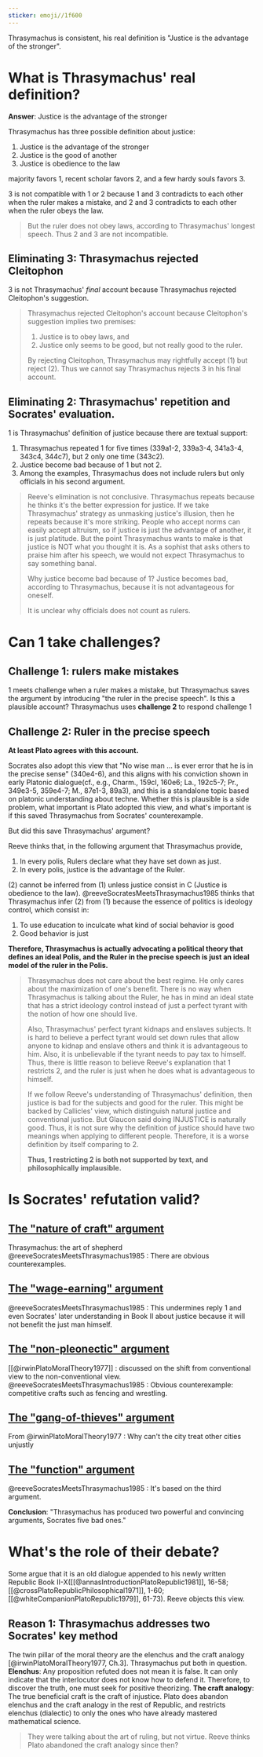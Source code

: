 ```yaml
---
sticker: emoji//1f600
---
```

Thrasymachus is consistent, his real definition is "Justice is the advantage of the stronger".

# What is Thrasymachus' real definition?

**Answer**: Justice is the advantage of the stronger

Thrasymachus has three possible definition about justice:

1. Justice is the advantage of the stronger
2. Justice is the good of another
3. Justice is obedience to the law

majority favors 1, recent scholar favors 2, and a few hardy souls favors 3.

3 is not compatible with 1 or 2 because 1 and 3 contradicts to each other when the ruler makes a mistake, and 2 and 3 contradicts to each other when the ruler obeys the law.

> But the ruler does not obey laws, according to Thrasymachus' longest speech. Thus 2 and 3 are not incompatible.

## Eliminating 3: Thrasymachus rejected Cleitophon 

3 is not Thrasymachus' *final* account because Thrasymachus rejected Cleitophon's suggestion.

> Thrasymachus rejected Cleitophon's account because Cleitophon's suggestion implies two premises:
> 
> 	1. Justice is to obey laws, and
> 	2. Justice only seems to be good, but not really good to the ruler.
> 
> By rejecting Cleitophon, Thrasymachus may rightfully accept (1) but reject (2). Thus we cannot say Thrasymachus rejects 3 in his final account.

## Eliminating 2: Thrasymachus' repetition and Socrates' evaluation.

1 is Thrasymachus' definition of justice because there are textual support: 
1. Thrasymachus repeated 1 for five times (339a1-2, 339a3-4, 341a3-4, 343c4, 344c7), but 2 only one time (343c2).
2. Justice become bad because of 1 but not 2. 
3. Among the examples, Thrasymachus does not include rulers but only officials in his second argument.

> Reeve's elimination is not conclusive. Thrasymachus repeats because he thinks it's the better expression for justice. If we take Thrasymachus' strategy as unmasking justice's illusion, then he repeats because it's more striking. People who accept norms can easily accept altruism, so if justice is just the advantage of another, it is just platitude. But the point Thrasymachus wants to make is that justice is NOT what you thought it is. As a sophist that asks others to praise him after his speech, we would not expect Thrasymachus to say something banal. 
> 
> Why justice become bad because of 1? Justice becomes bad, according to Thrasymachus, because it is not advantageous for oneself.
> 
> It is unclear why officials does not count as rulers. 


# Can 1 take challenges?

## Challenge 1: rulers make mistakes

1 meets challenge when a ruler makes a mistake, but Thrasymachus saves the argument by introducing "the ruler in the precise speech". Is this a plausible account? Thrasymachus uses **challenge 2** to respond challenge 1

## Challenge 2: Ruler in the precise speech

**At least Plato agrees with this account.**

Socrates also adopt this view that "No wise man … is ever error that he is in the precise sense" (340e4-6), and this aligns with his conviction shown in early Platonic dialogue(cf., e.g., Charm., 159cl, 160e6; La., 192c5-7; Pr., 349e3-5, 359e4-7; M., 87e1-3, 89a3), and this is a standalone topic based on platonic understanding about techne. Whether this is plausible is a side problem, what important is Plato adopted this view, and what's important is if this saved Thrasymachus from Socrates' counterexample.

But did this save Thrasymachus' argument?

Reeve thinks that, in the following argument that Thrasymachus provide,

1. In every polis, Rulers declare what they have set down as just.
2. In every polis, justice is the advantage of the Ruler.

(2) cannot be inferred from (1) unless justice consist in C (Justice is obedience to the law). @reeveSocratesMeetsThrasymachus1985 thinks that Thrasymachus infer (2) from (1) because the essence of politics is ideology control, which consist in:

1. To use education to inculcate what kind of social behavior is good
2. Good behavior is just

**Therefore, Thrasymachus is actually advocating a political theory that defines an ideal Polis, and the Ruler in the precise speech is just an ideal model of the ruler in the Polis.**

> Thrasymachus does not care about the best regime. He only cares about the maximization of one's benefit. There is no way when Thrasymachus is talking about the Ruler, he has in mind an ideal state that has a strict ideology control instead of just a perfect tyrant with the notion of how one should live. 
> 
> Also, Thrasymachus' perfect tyrant kidnaps and enslaves subjects. It is hard to believe a perfect tyrant would set down rules that allow anyone to kidnap and enslave others and think it is advantageous to him. Also, it is unbelievable if the tyrant needs to pay tax to himself. Thus, there is little reason to believe Reeve's explanation that 1 restricts 2, and the ruler is just when he does what is advantageous to himself.
> 
> If we follow Reeve's understanding of Thrasymachus' definition, then justice is bad for the subjects and good for the ruler. This might be backed by Callicles' view, which distinguish natural justice and conventional justice. But Glaucon said doing INJUSTICE is naturally good. Thus, it is not sure why the definition of justice should have two meanings when applying to different people. Therefore, it is a worse definition by itself comparing to 2.
> 
> **Thus, 1 restricting 2 is both not supported by text, and philosophically implausible.**

# Is Socrates' refutation valid?

## [The "nature of craft" argument](@barneySocratesRefutationThrasymachus2006a#2.1%20The%20%22nature%20of%20craft%22%20argument)
Thrasymachus: the art of shepherd
@reeveSocratesMeetsThrasymachus1985 : There are obvious counterexamples.

## [The "wage-earning" argument](@barneySocratesRefutationThrasymachus2006a#2.2%20The%20%22wage-earning%22%20argument)
@reeveSocratesMeetsThrasymachus1985 : This undermines reply 1 and even Socrates' later understanding in Book II about justice because it will not benefit the just man himself.

## [The "non-pleonectic" argument](@barneySocratesRefutationThrasymachus2006a#2.3%20The%20%22non-pleonectic%22%20argument)
[[@irwinPlatoMoralTheory1977]] : discussed on the shift from conventional view to the non-conventional view.
@reeveSocratesMeetsThrasymachus1985 : Obvious counterexample: competitive crafts such as fencing and wrestling.

## [The "gang-of-thieves" argument](@barneySocratesRefutationThrasymachus2006a#2.4%20The%20%22gang-of-thieves%22%20argument)
From @irwinPlatoMoralTheory1977 : Why can't the city treat other cities unjustly

## [The "function" argument](@barneySocratesRefutationThrasymachus2006a#2.5%20The%20%22function%22%20argument)
@reeveSocratesMeetsThrasymachus1985 : It's based on the third argument.

**Conclusion**: "Thrasymachus has produced two powerful and convincing arguments, Socrates five bad ones."

# What's the role of their debate?

Some argue that it is an old dialogue appended to his newly written Republic Book II-X([[@annasIntroductionPlatoRepublic1981]], 16-58; [[@crossPlatoRepublicPhilosophical1971]], 1-60; [[@whiteCompanionPlatoRepublic1979]], 61-73). Reeve objects this view.

## Reason 1: Thrasymachus addresses two Socrates' key method
The twin pillar of the moral theory are the elenchus and the craft analogy [@irwinPlatoMoralTheory1977, Ch.3]. Thrasymachus put both in question.
**Elenchus**: Any proposition refuted does not mean it is false. It can only indicate that the interlocutor does not know how to defend it. Therefore, to discover the truth, one must seek for positive theorizing.
**The craft analogy**: The true beneficial craft is the craft of injustice.
Plato does abandon elenchus and the craft analogy in the rest of Republic, and restricts elenchus (dialectic) to only the ones who have already mastered mathematical science.

> They were talking about the art of ruling, but not virtue.
> Reeve thinks Plato abandoned the craft analogy since then?
